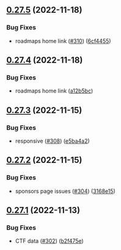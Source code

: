 ## [0.27.5](https://github.com/thecyberworld/thecyberhub.org/compare/v0.27.4...v0.27.5) (2022-11-18)


### Bug Fixes

* roadmaps home link ([#310](https://github.com/thecyberworld/thecyberhub.org/issues/310)) ([6cf4455](https://github.com/thecyberworld/thecyberhub.org/commit/6cf44552b6bacd43c8b1f99ef918116c97095b37))



## [0.27.4](https://github.com/thecyberworld/thecyberhub.org/compare/v0.27.3...v0.27.4) (2022-11-18)


### Bug Fixes

* roadmaps home link  ([a12b5bc](https://github.com/thecyberworld/thecyberhub.org/commit/a12b5bc2233fde72850e1965db8fd49cdd5b3b95))



## [0.27.3](https://github.com/thecyberworld/thecyberhub.org/compare/v0.27.2...v0.27.3) (2022-11-15)


### Bug Fixes

* responsive ([#308](https://github.com/thecyberworld/thecyberhub.org/issues/308)) ([e5ba4a2](https://github.com/thecyberworld/thecyberhub.org/commit/e5ba4a2a5dd62b4d09ff42b8ada4e829da641249))



## [0.27.2](https://github.com/thecyberworld/thecyberhub.org/compare/v0.27.1...v0.27.2) (2022-11-15)


### Bug Fixes

* sponsors page issues ([#304](https://github.com/thecyberworld/thecyberhub.org/issues/304)) ([3168e15](https://github.com/thecyberworld/thecyberhub.org/commit/3168e1594d12e06680629106d83ef910f0b4f09b))



## [0.27.1](https://github.com/thecyberworld/thecyberhub.org/compare/v0.27.0...v0.27.1) (2022-11-13)


### Bug Fixes

* CTF data ([#302](https://github.com/thecyberworld/thecyberhub.org/issues/302)) ([b2f475e](https://github.com/thecyberworld/thecyberhub.org/commit/b2f475ea17353d190849787c0fe85858a53e61f3))



